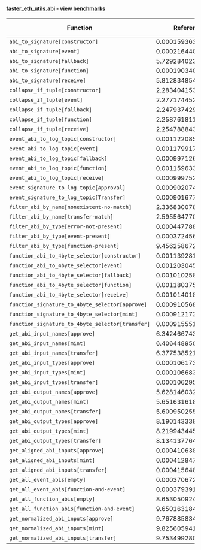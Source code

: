 #### [faster_eth_utils.abi](https://github.com/BobTheBuidler/faster-eth-utils/blob/master/faster_eth_utils/abi.py) - [view benchmarks](https://github.com/BobTheBuidler/faster-eth-utils/blob/master/benchmarks/test_abi_benchmarks.py)

| Function | Reference Mean | Faster Mean | % Change | Speedup (%) | x Faster | Faster |
|----------|---------------|-------------|----------|-------------|----------|--------|
| `abi_to_signature[constructor]` | 0.00015936338195933234 | 7.780579289837938e-05 | 51.18% | 104.82% | 2.05x | ✅ |
| `abi_to_signature[event]` | 0.00021644098260445593 | 9.306701301756075e-05 | 57.00% | 132.56% | 2.33x | ✅ |
| `abi_to_signature[fallback]` | 5.729284023481524e-05 | 5.184879604758771e-05 | 9.50% | 10.50% | 1.10x | ✅ |
| `abi_to_signature[function]` | 0.000190340188988728 | 9.012687530743951e-05 | 52.65% | 111.19% | 2.11x | ✅ |
| `abi_to_signature[receive]` | 5.812834854919958e-05 | 5.141421936298754e-05 | 11.55% | 13.06% | 1.13x | ✅ |
| `collapse_if_tuple[constructor]` | 2.283404153468326e-05 | 5.349811012356425e-06 | 76.57% | 326.82% | 4.27x | ✅ |
| `collapse_if_tuple[event]` | 2.2771744528763852e-05 | 5.48571048713337e-06 | 75.91% | 315.11% | 4.15x | ✅ |
| `collapse_if_tuple[fallback]` | 2.2479374292916274e-05 | 5.351643785114379e-06 | 76.19% | 320.05% | 4.20x | ✅ |
| `collapse_if_tuple[function]` | 2.258761811665182e-05 | 5.3313114028429974e-06 | 76.40% | 323.68% | 4.24x | ✅ |
| `collapse_if_tuple[receive]` | 2.254788843413066e-05 | 5.298588366171068e-06 | 76.50% | 325.55% | 4.26x | ✅ |
| `event_abi_to_log_topic[constructor]` | 0.0011220858583743999 | 0.0008294266036119246 | 26.08% | 35.28% | 1.35x | ✅ |
| `event_abi_to_log_topic[event]` | 0.0011799171359100776 | 0.0008512007398001614 | 27.86% | 38.62% | 1.39x | ✅ |
| `event_abi_to_log_topic[fallback]` | 0.0009971262044027656 | 0.0007771944432903138 | 22.06% | 28.30% | 1.28x | ✅ |
| `event_abi_to_log_topic[function]` | 0.001159633276514671 | 0.0008479441543985711 | 26.88% | 36.76% | 1.37x | ✅ |
| `event_abi_to_log_topic[receive]` | 0.0009997523301787693 | 0.0007769653198016344 | 22.28% | 28.67% | 1.29x | ✅ |
| `event_signature_to_log_topic[Approval]` | 0.0009020749835434665 | 0.0007082160045007528 | 21.49% | 27.37% | 1.27x | ✅ |
| `event_signature_to_log_topic[Transfer]` | 0.0009016776532568146 | 0.0007002856482446005 | 22.34% | 28.76% | 1.29x | ✅ |
| `filter_abi_by_name[nonexistent-no-match]` | 2.3368300780921932e-05 | 1.7504034438466256e-05 | 25.09% | 33.50% | 1.34x | ✅ |
| `filter_abi_by_name[transfer-match]` | 2.5955647700265388e-05 | 2.0466194986685174e-05 | 21.15% | 26.82% | 1.27x | ✅ |
| `filter_abi_by_type[error-not-present]` | 0.00044778853016492034 | 0.0004564160257755622 | -1.93% | -1.89% | 0.98x | ❌ |
| `filter_abi_by_type[event-present]` | 0.0003724569029537309 | 0.00038518505754199457 | -3.42% | -3.30% | 0.97x | ❌ |
| `filter_abi_by_type[function-present]` | 9.45625867249162e-05 | 9.745540896779029e-05 | -3.06% | -2.97% | 0.97x | ❌ |
| `function_abi_to_4byte_selector[constructor]` | 0.0011392815703971976 | 0.000835555933333647 | 26.66% | 36.35% | 1.36x | ✅ |
| `function_abi_to_4byte_selector[event]` | 0.001203045275380727 | 0.000862574622936001 | 28.30% | 39.47% | 1.39x | ✅ |
| `function_abi_to_4byte_selector[fallback]` | 0.0010102587966101162 | 0.0007874680232174654 | 22.05% | 28.29% | 1.28x | ✅ |
| `function_abi_to_4byte_selector[function]` | 0.001180375077619524 | 0.0008654099861879085 | 26.68% | 36.39% | 1.36x | ✅ |
| `function_abi_to_4byte_selector[receive]` | 0.0010140189692842236 | 0.0007900829901787531 | 22.08% | 28.34% | 1.28x | ✅ |
| `function_signature_to_4byte_selector[approve]` | 0.0009105682726396136 | 0.0007059472054382989 | 22.47% | 28.99% | 1.29x | ✅ |
| `function_signature_to_4byte_selector[mint]` | 0.0009121724310509745 | 0.0007056953170729472 | 22.64% | 29.26% | 1.29x | ✅ |
| `function_signature_to_4byte_selector[transfer]` | 0.0009155517676767424 | 0.0007057648404329191 | 22.91% | 29.72% | 1.30x | ✅ |
| `get_abi_input_names[approve]` | 6.342466743786255e-05 | 2.0464143543259824e-05 | 67.73% | 209.93% | 3.10x | ✅ |
| `get_abi_input_names[mint]` | 6.40644895023723e-05 | 2.0424701871011827e-05 | 68.12% | 213.66% | 3.14x | ✅ |
| `get_abi_input_names[transfer]` | 6.377538521257736e-05 | 2.0159017113721628e-05 | 68.39% | 216.36% | 3.16x | ✅ |
| `get_abi_input_types[approve]` | 0.00010617305355769584 | 2.290807014081469e-05 | 78.42% | 363.47% | 4.63x | ✅ |
| `get_abi_input_types[mint]` | 0.0001066830419718094 | 2.3305600904205173e-05 | 78.15% | 357.76% | 4.58x | ✅ |
| `get_abi_input_types[transfer]` | 0.0001062951570989316 | 2.353654743540323e-05 | 77.86% | 351.62% | 4.52x | ✅ |
| `get_abi_output_names[approve]` | 5.628146032328678e-05 | 1.8816356055574307e-05 | 66.57% | 199.11% | 2.99x | ✅ |
| `get_abi_output_names[mint]` | 5.651631618629005e-05 | 1.8804035386871962e-05 | 66.73% | 200.55% | 3.01x | ✅ |
| `get_abi_output_names[transfer]` | 5.6009502554639835e-05 | 1.8907253970431274e-05 | 66.24% | 196.23% | 2.96x | ✅ |
| `get_abi_output_types[approve]` | 8.190143339543625e-05 | 2.0166944971666617e-05 | 75.38% | 306.12% | 4.06x | ✅ |
| `get_abi_output_types[mint]` | 8.219943445926833e-05 | 2.0171348496219133e-05 | 75.46% | 307.51% | 4.08x | ✅ |
| `get_abi_output_types[transfer]` | 8.134137764116527e-05 | 2.00620919534385e-05 | 75.34% | 305.45% | 4.05x | ✅ |
| `get_aligned_abi_inputs[approve]` | 0.00041063824001757435 | 0.00023222648121538303 | 43.45% | 76.83% | 1.77x | ✅ |
| `get_aligned_abi_inputs[mint]` | 0.0004128473942983229 | 0.00023366799093981608 | 43.40% | 76.68% | 1.77x | ✅ |
| `get_aligned_abi_inputs[transfer]` | 0.000415648179557636 | 0.00023316618211371003 | 43.90% | 78.26% | 1.78x | ✅ |
| `get_all_event_abis[empty]` | 0.00037067266528456166 | 0.00038224916364375125 | -3.12% | -3.03% | 0.97x | ❌ |
| `get_all_event_abis[function-and-event]` | 0.0003793913117786559 | 0.0003842729964331007 | -1.29% | -1.27% | 0.99x | ❌ |
| `get_all_function_abis[empty]` | 8.653050924915473e-05 | 8.833390787399024e-05 | -2.08% | -2.04% | 0.98x | ❌ |
| `get_all_function_abis[function-and-event]` | 9.650163184723804e-05 | 9.348079375139504e-05 | 3.13% | 3.23% | 1.03x | ✅ |
| `get_normalized_abi_inputs[approve]` | 9.767885834398558e-05 | 1.7938745641494878e-05 | 81.63% | 444.51% | 5.45x | ✅ |
| `get_normalized_abi_inputs[mint]` | 9.825605941909896e-05 | 1.8014100166227645e-05 | 81.67% | 445.44% | 5.45x | ✅ |
| `get_normalized_abi_inputs[transfer]` | 9.753499280090478e-05 | 1.8129582370071172e-05 | 81.41% | 437.99% | 5.38x | ✅ |
